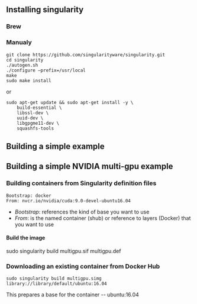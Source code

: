 ## Installing singularity

### Brew

### Manualy

```
git clone https://github.com/singularityware/singularity.git
cd singularity
./autogen.sh
./configure –prefix=/usr/local
make
sudo make install
```

or

```
sudo apt-get update && sudo apt-get install -y \
    build-essential \
    libssl-dev \
    uuid-dev \
    libgpgme11-dev \
    squashfs-tools
```


## Building a simple example


## Building a simple NVIDIA multi-gpu example


### Building containers from Singularity definition files

```
Bootstrap: docker
From: nvcr.io/nvidia/cuda:9.0-devel-ubuntu16.04
```

- *Bootstrap*: references the kind of base you want to use
- *From*: is the named container (shub) or reference to layers (Docker) that you want to use


<!-- %post
    apt-get -y update
    apt-get -y install fortune cowsay lolcat

%environment
    export LC_ALL=C
    export PATH=/usr/games:$PATH

%runscript
    fortune | cowsay | lolcat -->

#### Build the image

sudo singularity build multigpu.sif multigpu.def

### Downloading an existing container from Docker Hub

```
sudo singularity build multigpu.simg library://library/default/ubuntu:16.04
```

This prepares a base for the container -- ubuntu:16.04
